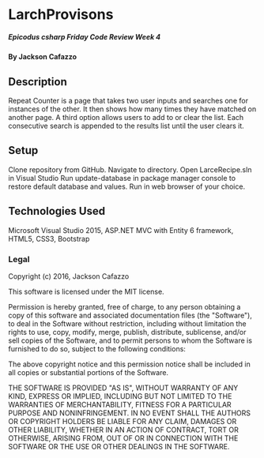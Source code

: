 # LarchProvisons
##### Epicodus csharp Friday Code Review Week 4

#### By Jackson Cafazzo

## Description

Repeat Counter is a page that takes two user inputs and searches one for instances of the other. It then shows how many times they have matched on another page. A third option allows users to add to or clear the list. Each consecutive search is appended to the results list until the user clears it.

## Setup

Clone repository from GitHub.
Navigate to directory.
Open LarceRecipe.sln in Visual Studio
Run update-database in package manager console to restore default database and values.
Run in web browser of your choice.


## Technologies Used

Microsoft Visual Studio 2015, ASP.NET MVC with Entity 6 framework, HTML5, CSS3, Bootstrap

### Legal

Copyright (c) 2016, Jackson Cafazzo

This software is licensed under the MIT license.

Permission is hereby granted, free of charge, to any person obtaining a copy of this software and associated documentation files (the "Software"), to deal in the Software without restriction, including without limitation the rights to use, copy, modify, merge, publish, distribute, sublicense, and/or sell copies of the Software, and to permit persons to whom the Software is furnished to do so, subject to the following conditions:

The above copyright notice and this permission notice shall be included in all copies or substantial portions of the Software.

THE SOFTWARE IS PROVIDED "AS IS", WITHOUT WARRANTY OF ANY KIND, EXPRESS OR IMPLIED, INCLUDING BUT NOT LIMITED TO THE WARRANTIES OF MERCHANTABILITY, FITNESS FOR A PARTICULAR PURPOSE AND NONINFRINGEMENT. IN NO EVENT SHALL THE AUTHORS OR COPYRIGHT HOLDERS BE LIABLE FOR ANY CLAIM, DAMAGES OR OTHER LIABILITY, WHETHER IN AN ACTION OF CONTRACT, TORT OR OTHERWISE, ARISING FROM, OUT OF OR IN CONNECTION WITH THE SOFTWARE OR THE USE OR OTHER DEALINGS IN THE SOFTWARE.
